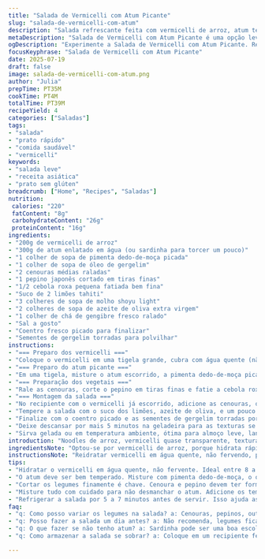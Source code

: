 ```yaml
---
title: "Salada de Vermicelli com Atum Picante"
slug: "salada-de-vermicelli-com-atum"
description: "Salada refrescante feita com vermicelli de arroz, atum temperado com especiarias, legumes crocantes e molho leve cítrico. Pronta em menos de 40 minutos, leve e sem glúten, sem lactose, sem nozes. Serve entre 4 a 6 pessoas numa vibe prática e nutritiva. A combinação do atum com pimenta e o toque ácido do molho traz uma pegada oriental, unindo textura de noodles e crocância dos vegetais frescos. Pode ser consumida fria, ideal para dias quentes ou como acompanhamento de refeições rápidas."
metaDescription: "Salada de Vermicelli com Atum Picante é uma opção leve e saudável, ideal para dias quentes. Pronto em menos de 40 minutos."
ogDescription: "Experimente a Salada de Vermicelli com Atum Picante. Refrescante e nutritiva, perfeita para refeições rápidas e práticas."
focusKeyphrase: "Salada de Vermicelli com Atum Picante"
date: 2025-07-19
draft: false
image: salada-de-vermicelli-com-atum.png
author: "Julia"
prepTime: PT35M
cookTime: PT4M
totalTime: PT39M
recipeYield: 4
categories: ["Saladas"]
tags:
- "salada"
- "prato rápido"
- "comida saudável"
- "vermicelli"
keywords:
- "salada leve"
- "receita asiática"
- "prato sem glúten"
breadcrumb: ["Home", "Recipes", "Saladas"]
nutrition: 
 calories: "220"
 fatContent: "8g"
 carbohydrateContent: "26g"
 proteinContent: "16g"
ingredients:
- "200g de vermicelli de arroz"
- "300g de atum enlatado em água (ou sardinha para torcer um pouco)"
- "1 colher de sopa de pimenta dedo-de-moça picada"
- "1 colher de sopa de óleo de gergelim"
- "2 cenouras médias raladas"
- "1 pepino japonês cortado em tiras finas"
- "1/2 cebola roxa pequena fatiada bem fina"
- "Suco de 2 limões tahiti"
- "3 colheres de sopa de molho shoyu light"
- "2 colheres de sopa de azeite de oliva extra virgem"
- "1 colher de chá de gengibre fresco ralado"
- "Sal a gosto"
- "Coentro fresco picado para finalizar"
- "Sementes de gergelim torradas para polvilhar"
instructions:
- "=== Preparo dos vermicelli ==="
- "Coloque o vermicelli em uma tigela grande, cubra com água quente (não fervente) e deixe hidratar por 8 a 10 minutos até amolecer. Escorra bem e reserve, solto para não grudar."
- "=== Preparo do atum picante ==="
- "Em uma tigela, misture o atum escorrido, a pimenta dedo-de-moça picada, o óleo de gergelim, gengibre ralado e o molho shoyu. Misture bem para perfumar o peixe. Reserve para os sabores se incorporarem enquanto o macarrão hidrata."
- "=== Preparação dos vegetais ==="
- "Rale as cenouras, corte o pepino em tiras finas e fatie a cebola roxa em lâminas bem finas para não amargar muito."
- "=== Montagem da salada ==="
- "No recipiente com o vermicelli já escorrido, adicione as cenouras, o pepino, a cebola e o atum temperado com especiarias. Misture cuidadosamente para não desmanchar o peixe."
- "Tempere a salada com o suco dos limões, azeite de oliva, e um pouco de sal. Misture rapidamente, experimente e ajuste o tempero se necessário."
- "Finalize com o coentro picado e as sementes de gergelim torradas por cima para dar um toque crocante e fresco."
- "Deixe descansar por mais 5 minutos na geladeira para as texturas se assentarem antes de servir."
- "Sirva gelada ou em temperatura ambiente, ótima para almoço leve, lanche ou jantar prático."
introduction: "Noodles de arroz, vermicelli quase transparente, textura delicada. Atum, proteína que agrada a muitos, leve. Pimenta dedo-de-moça não para brincadeira, traz aquela picância que dá vida. O mix de cenoura, pepino e cebola roxa quebra o doce, dando crocância, frescor, algo mais direto, simples de achatar e mexer rápido. Bem oriental, mas com toque brasileiro na acidez do limão tahiti. Óleo de gergelim para perfumar com aroma de nozes, mas sem usar nozes. O molho shoyu com gengibre ajuda a dar um punch picante e ácido. Vale deixar gelar. Ideal para dias quentes, quando não se quer ficar na cozinha, só montar e pronto. Serve de acompanhamento ou prato principal, rápido, direto e sem enrolação. Não tem lactose nem glúten. Saudável. Dá para adicionar mais coentro ou manjericão se preferir aroma verde e inusitado. Serve até 6 pessoas sem aperto, ótimo para reunião leve. E o melhor, brinca com ingredientes conhecidos, mas sai do óbvio com a pimenta e a crocância dos legumes crus. Um lance diferente para quem gosta de comida prática, rápida e que vai bem com cerveja gelada ou até aquele suco cítrico."
ingredientsNote: "Optou-se por vermicelli de arroz, porque hidrata rápido e não pesa na digestão. O atum em lata garante praticidade, fácil de encontrar, substitui bem proteínas frescas, sem muito trabalho. Sardinha em lata vira variação interessante, mais sabor intenso. A pimenta dedo-de-moça tira do lugar comum e tem aroma mais fresco que pimentas secas. O óleo de gergelim dá charme oriental que casa bem com limão tahiti, que é mais comum aqui no Brasil e mais ácido que limões asiáticos; combina muito porque realça o frescor. Cenoura e pepino dão volume, crocância, cor e água, fundamental para a leveza. Cebola roxa usada crua, com moderação para não amargar. O coentro opcional, mas confere perfume típico. Pode trocar pelo manjericão para quem não curte coentro. Molho shoyu leva sal, e ajuda a montar o sabor asiático, pode escolher versão light pra controlar sódio. Gengibre fresco é chave para o frescor picante, ralado na hora. Salamos levemente porque o shoyu já tem sal. Sementes de gergelim torradas criam crocância no final e aroma. Versão integral do macarrão pode ser adotada, mas demora mais para hidratar e textura muda."
instructionsNote: "Reidratar vermicelli em água quente, não fervendo, para evitar desmanchar. Tempo reduzido para 8-10 minutos, contra 12 original, para manter textura. Escorrer muito bem, não deixar água acumulada. Atum temperado com pimenta, gengibre e óleo de gergelim deve marinar enquanto o macarrão hidrata para absorver sabor. Cortar legumes fininhos, misturar só na hora, para crocância boa. Usar limão tahiti espremido fresco e azeite para temperar, misturar rapidinho para distribuir bem. Não deixar horas para não murchar demais os legumes. Coentro para finalizar para preservar aroma vibrante. Sementes de gergelim tostadas na frigideira seca, mexer rápido para não queimar. Depois de misturado tudo, refrigerar de 5 a 7 minutos para esfriar e harmonizar, não mais que isso para evitar perda da crocância dos vegetais. Servir em porções amplas, fácil de dividir, combinação de cores e texturas evidente. Rápido, essencial para quem vive na correria. Ideal para público que evita glúten, lactose e alergênicos como nozes, tudo contemplado. Ajustar picância conforme gosto, trocar a pimenta dedo-de-moça por outra mais suave ou até pimenta calabresa para outra vibe. Misturar com cuidado para não esfarelar o atum, já que é delicado."
tips:
- "Hidratar o vermicelli em água quente, não fervente. Ideal entre 8 a 10 minutos. Se deixar mais tempo, fica muito mole. Escorra bem para evitar que grude. Isso é fundamental. Textura importa."
- "O atum deve ser bem temperado. Misture com pimenta dedo-de-moça, o óleo de gergelim, e o gengibre. Deixe marinar enquanto o vermicelli hidrata. Essa mistura absorve os sabores. Não pule essa parte."
- "Cortar os legumes finamente é chave. Cenoura e pepino devem ter formato crocante. Cebola roxa em lâminas finas, mas não exagera para não amargar. Isso traz frescor. E volume no prato."
- "Misture tudo com cuidado para não desmanchar o atum. Adicione os temperos rapidamente. Azeite de oliva e suco de limão devem ser frescos. Se demorar muito, os legumes perdem a crocância. Prefira servir na hora."
- "Refrigerar a salada por 5 a 7 minutos antes de servir. Isso ajuda as texturas a se assentarem. Não deixe muito tempo na geladeira. Evitar que fique aguada. Respeitar a crocância é essencial."
faq:
- "q: Como posso variar os legumes na salada? a: Cenouras, pepinos, outras opções são pimentões, abobrinha. O importante é manter a crocância."
- "q: Posso fazer a salada um dia antes? a: Não recomenda, legumes ficam murchos. A salada perde frescor. Melhor misturar tudo na hora."
- "q: O que fazer se não tenho atum? a: Sardinha pode ser uma boa escolha. Ou usar peito de frango cozido desfiado."
- "q: Como armazenar a salada se sobrar? a: Coloque em um recipiente fechado. Guarde na geladeira, mas consuma em um dia. Legumes ficam murchos depois."

---
```

